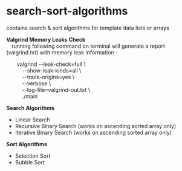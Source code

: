 # search-sort-algorithms
contains search &amp; sort algorithms for template data lists or arrays <br />

**Valgrind Memory Leaks Check** <br />
&emsp;running following command on terminal will generate a report (valgrind.txt) with memory leak information - <br />

&emsp;&emsp;valgrind --leak-check=full \ <br />
    &emsp;&emsp;&emsp;--show-leak-kinds=all \    <br />
    &emsp;&emsp;&emsp;--track-origins=yes \  <br />
    &emsp;&emsp;&emsp;--verbose \    <br />
    &emsp;&emsp;&emsp;--log-file=valgrind-out.txt \  <br />
    &emsp;&emsp;&emsp;./main <br />

**Search Algorithms** <br />
- Linear Search
- Recursive Binary Search (works on ascending sorted array only)
- Iterative Binary Search (works on ascending sorted array only)

**Sort Algorithms** <br />
- Selection Sort
- Bubble Sort